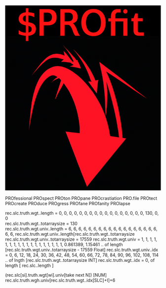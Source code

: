 ![Alt text](/other/profit.png "Minimizing PROfit")


PROfessional
PROspect
PROton
PROpane
PROcrastiation
PRO.file
PROtect
PROcreate
PROduce
PROgress
PROfane
PROfanity
PROlapse


    
  rec.slc.truth.wgt..length = 0, 0, 0, 0, 0, 0, 0, 0, 0, 0, 0, 0, 0, 0, 0, 0, 0, 130, 0, 0                                                         
  rec.slc.truth.wgt..totarraysize = 130                                                                
  rec.slc.truth.wgt.univ..length = 6,  6, 6, 6, 6, 6, 6, 6, 6, 6, 6,  6, 6, 6, 6, 6, 6, 6, 6, 6, rec.slc.truth.wgt.univ..length[rec.slc.truth.wgt..totarraysize
  rec.slc.truth.wgt.univ..totarraysize = 17559
  rec.slc.truth.wgt.univ = 1,  1, 1, 1, 1, 1,   1, 1, 1, 1, 1,   1, 1, 1, 1, 1, 1, 1, 0.861389, 1.15461   .. of length [rec.slc.truth.wgt.univ..totarraysize - 17559 Float] 
  rec.slc.truth.wgt.univ..idx = 0, 6, 12, 18, 24, 30, 36, 42, 48, 54, 60, 66, 72, 78, 84, 90, 96, 102, 108, 114  .. of lngth [rec.slc.truth.wgt..totarraysize INT]
  rec.slc.truth.wgt..idx = 0,            of length [ rec.slc..length ]

  (rec.slc[si].truth.wgt[wi].univ[take next N])    [NUM]
  rec.slc.truth.wgh.univ[rec.slc.truth.wgt..idx[SLC]+I]+6
   




